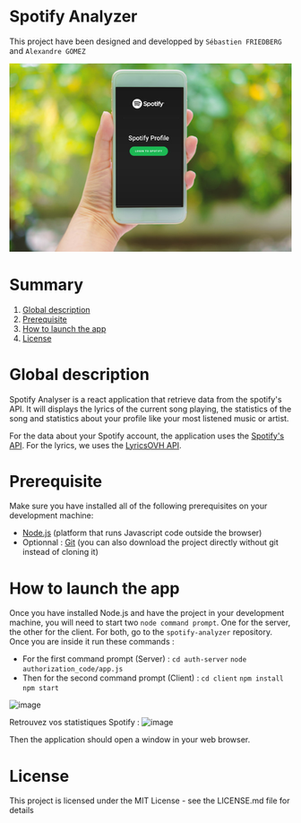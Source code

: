# Spotify Analyzer

This project have been designed and developped by `Sébastien FRIEDBERG` and `Alexandre GOMEZ` 

![alt text](https://github.com/SebastienGt/spotify-analyzer/blob/master/spotify_portable.jpg?raw=true)


# Summary
1. [Global description](#Global)
2. [Prerequisite](#Prerequisite)
3. [How to launch the app](#How-to-launch-the-app)
4. [License](#LICENSE)

# Global description

Spotify Analyser is a react application that retrieve data from the spotify's API. It will displays the lyrics of the current song playing, the statistics of the song and statistics about your profile like your most listened music or artist.

For the data about your Spotify account, the application uses the [Spotify's API](https://developer.spotify.com/documentation/web-api/). For the lyrics, we uses the [LyricsOVH API](https://lyricsovh.docs.apiary.io/).


# Prerequisite

Make sure you have installed all of the following prerequisites on your development machine:
* [Node.js](https://nodejs.org/en/) (platform that runs Javascript code outside the browser)
* Optionnal : [Git](https://git-scm.com/downloads) (you can also download the project directly without git instead of cloning it)


# How to launch the app

Once you have installed Node.js and have the project in your development machine, you will need to start two `node command prompt`. One for the server, the other for the client. For both, go to the `spotify-analyzer` repository. Once you are inside it run these commands :
* For the first command prompt (Server) : 
`cd auth-server`
`node authorization_code/app.js`
* Then for the second command prompt (Client) : 
`cd client`
`npm install`
`npm start`

![image](https://github.com/SebastienGt/spotify-companion/assets/37266642/5b3d5b6f-b2ae-46b6-9eec-fcc4c34015d2)


Retrouvez vos statistiques Spotify :
![image](https://github.com/SebastienGt/spotify-companion/assets/37266642/7a397d7e-d9f4-454a-be54-15d68270e426)


Then the application should open a window in your web browser.

# License
This project is licensed under the MIT License - see the LICENSE.md file for details
